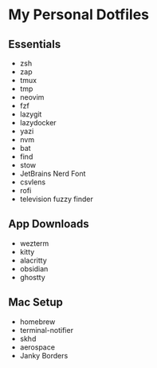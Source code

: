 # My Personal Dotfiles

## Essentials

* zsh
* zap
* tmux
* tmp
* neovim
* fzf
* lazygit
* lazydocker
* yazi
* nvm
* bat
* find
* stow
* JetBrains Nerd Font
* csvlens
* rofi
* television fuzzy finder

## App Downloads

* wezterm
* kitty
* alacritty
* obsidian
* ghostty

## Mac Setup

* homebrew
* terminal-notifier
* skhd
* aerospace
* Janky Borders
